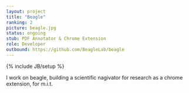 ```yaml
---
layout: project
title: "Beagle"
ranking: 2
picture: beagle.jpg
status: ongoing
stub: PDF Annotator & Chrome Extension
role: Developer
outbound: https://github.com/BeagleLab/beagle
---
```

{% include JB/setup %}

I work on beagle, building a scientific nagivator for research as a chrome extension, for m.i.t.